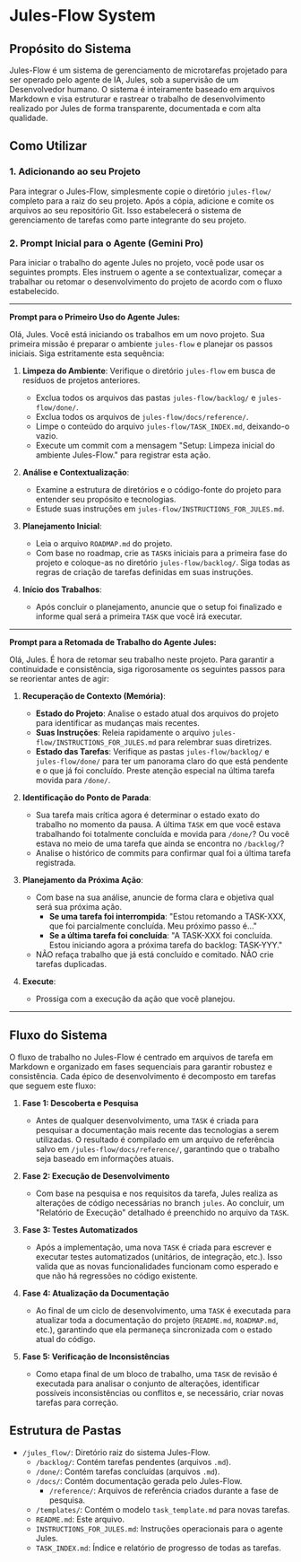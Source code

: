# Jules-Flow System

## Propósito do Sistema

Jules-Flow é um sistema de gerenciamento de microtarefas projetado para ser operado pelo agente de IA, Jules, sob a supervisão de um Desenvolvedor humano. O sistema é inteiramente baseado em arquivos Markdown e visa estruturar e rastrear o trabalho de desenvolvimento realizado por Jules de forma transparente, documentada e com alta qualidade.

## Como Utilizar

### 1. Adicionando ao seu Projeto

Para integrar o Jules-Flow, simplesmente copie o diretório `jules-flow/` completo para a raiz do seu projeto. Após a cópia, adicione e comite os arquivos ao seu repositório Git. Isso estabelecerá o sistema de gerenciamento de tarefas como parte integrante do seu projeto.

### 2. Prompt Inicial para o Agente (Gemini Pro)

Para iniciar o trabalho do agente Jules no projeto, você pode usar os seguintes prompts. Eles instruem o agente a se contextualizar, começar a trabalhar ou retomar o desenvolvimento do projeto de acordo com o fluxo estabelecido.

---

**Prompt para o Primeiro Uso do Agente Jules:**

Olá, Jules. Você está iniciando os trabalhos em um novo projeto. Sua primeira missão é preparar o ambiente `jules-flow` e planejar os passos iniciais. Siga estritamente esta sequência:

1.  **Limpeza do Ambiente**: Verifique o diretório `jules-flow` em busca de resíduos de projetos anteriores.
    * Exclua todos os arquivos das pastas `jules-flow/backlog/` e `jules-flow/done/`.
    * Exclua todos os arquivos de `jules-flow/docs/reference/`.
    * Limpe o conteúdo do arquivo `jules-flow/TASK_INDEX.md`, deixando-o vazio.
    * Execute um commit com a mensagem "Setup: Limpeza inicial do ambiente Jules-Flow." para registrar esta ação.

2.  **Análise e Contextualização**:
    * Examine a estrutura de diretórios e o código-fonte do projeto para entender seu propósito e tecnologias.
    * Estude suas instruções em `jules-flow/INSTRUCTIONS_FOR_JULES.md`.

3.  **Planejamento Inicial**:
    * Leia o arquivo `ROADMAP.md` do projeto.
    * Com base no roadmap, crie as `TASK`s iniciais para a primeira fase do projeto e coloque-as no diretório `jules-flow/backlog/`. Siga todas as regras de criação de tarefas definidas em suas instruções.

4.  **Início dos Trabalhos**:
    * Após concluir o planejamento, anuncie que o setup foi finalizado e informe qual será a primeira `TASK` que você irá executar.

---

**Prompt para a Retomada de Trabalho do Agente Jules:**

Olá, Jules. É hora de retomar seu trabalho neste projeto. Para garantir a continuidade e consistência, siga rigorosamente os seguintes passos para se reorientar antes de agir:

1.  **Recuperação de Contexto (Memória)**:
    * **Estado do Projeto**: Analise o estado atual dos arquivos do projeto para identificar as mudanças mais recentes.
    * **Suas Instruções**: Releia rapidamente o arquivo `jules-flow/INSTRUCTIONS_FOR_JULES.md` para relembrar suas diretrizes.
    * **Estado das Tarefas**: Verifique as pastas `jules-flow/backlog/` e `jules-flow/done/` para ter um panorama claro do que está pendente e o que já foi concluído. Preste atenção especial na última tarefa movida para `/done/`.

2.  **Identificação do Ponto de Parada**:
    * Sua tarefa mais crítica agora é determinar o estado exato do trabalho no momento da pausa. A última `TASK` em que você estava trabalhando foi totalmente concluída e movida para `/done/`? Ou você estava no meio de uma tarefa que ainda se encontra no `/backlog/`?
    * Analise o histórico de commits para confirmar qual foi a última tarefa registrada.

3.  **Planejamento da Próxima Ação**:
    * Com base na sua análise, anuncie de forma clara e objetiva qual será sua próxima ação.
        * **Se uma tarefa foi interrompida**: "Estou retomando a TASK-XXX, que foi parcialmente concluída. Meu próximo passo é..."
        * **Se a última tarefa foi concluída**: "A TASK-XXX foi concluída. Estou iniciando agora a próxima tarefa do backlog: TASK-YYY."
    * NÃO refaça trabalho que já está concluído e comitado. NÃO crie tarefas duplicadas.

4.  **Execute**:
    * Prossiga com a execução da ação que você planejou.

---

## Fluxo do Sistema

O fluxo de trabalho no Jules-Flow é centrado em arquivos de tarefa em Markdown e organizado em fases sequenciais para garantir robustez e consistência. Cada épico de desenvolvimento é decomposto em tarefas que seguem este fluxo:

1.  **Fase 1: Descoberta e Pesquisa**
    * Antes de qualquer desenvolvimento, uma `TASK` é criada para pesquisar a documentação mais recente das tecnologias a serem utilizadas. O resultado é compilado em um arquivo de referência salvo em `/jules-flow/docs/reference/`, garantindo que o trabalho seja baseado em informações atuais.

2.  **Fase 2: Execução de Desenvolvimento**
    * Com base na pesquisa e nos requisitos da tarefa, Jules realiza as alterações de código necessárias no branch `jules`. Ao concluir, um "Relatório de Execução" detalhado é preenchido no arquivo da `TASK`.

3.  **Fase 3: Testes Automatizados**
    * Após a implementação, uma nova `TASK` é criada para escrever e executar testes automatizados (unitários, de integração, etc.). Isso valida que as novas funcionalidades funcionam como esperado e que não há regressões no código existente.

4.  **Fase 4: Atualização da Documentação**
    * Ao final de um ciclo de desenvolvimento, uma `TASK` é executada para atualizar toda a documentação do projeto (`README.md`, `ROADMAP.md`, etc.), garantindo que ela permaneça sincronizada com o estado atual do código.

5.  **Fase 5: Verificação de Inconsistências**
    * Como etapa final de um bloco de trabalho, uma `TASK` de revisão é executada para analisar o conjunto de alterações, identificar possíveis inconsistências ou conflitos e, se necessário, criar novas tarefas para correção.

## Estrutura de Pastas

* `/jules_flow/`: Diretório raiz do sistema Jules-Flow.
    * `/backlog/`: Contém tarefas pendentes (arquivos `.md`).
    * `/done/`: Contém tarefas concluídas (arquivos `.md`).
    * `/docs/`: Contém documentação gerada pelo Jules-Flow.
        * `/reference/`: Arquivos de referência criados durante a fase de pesquisa.
    * `/templates/`: Contém o modelo `task_template.md` para novas tarefas.
    * `README.md`: Este arquivo.
    * `INSTRUCTIONS_FOR_JULES.md`: Instruções operacionais para o agente Jules.
    * `TASK_INDEX.md`: Índice e relatório de progresso de todas as tarefas.
